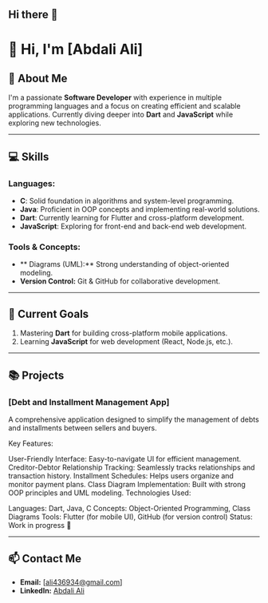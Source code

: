 ## Hi there 👋
# 👋 Hi, I'm [Abdali Ali]  

## 🚀 About Me
I'm a passionate **Software Developer** with experience in multiple programming languages and a focus on creating efficient and scalable applications. Currently diving deeper into **Dart** and **JavaScript** while exploring new technologies.

---

## 💻 Skills  
### Languages:  
- **C**: Solid foundation in algorithms and system-level programming.  
- **Java**: Proficient in OOP concepts and implementing real-world solutions.  
- **Dart**: Currently learning for Flutter and cross-platform development.  
- **JavaScript**: Exploring for front-end and back-end web development.

### Tools & Concepts:  
- ** Diagrams (UML):** Strong understanding of object-oriented modeling.  
- **Version Control:** Git & GitHub for collaborative development.  

---

## 🌱 Current Goals  
1. Mastering **Dart** for building cross-platform mobile applications.  
2. Learning **JavaScript** for web development (React, Node.js, etc.).  

---

## 📚 Projects  
### [Debt and Installment Management App]  
A comprehensive application designed to simplify the management of debts and installments between sellers and buyers.

Key Features:

User-Friendly Interface: Easy-to-navigate UI for efficient management.
Creditor-Debtor Relationship Tracking: Seamlessly tracks relationships and transaction history.
Installment Schedules: Helps users organize and monitor payment plans.
Class Diagram Implementation: Built with strong OOP principles and UML modeling.
Technologies Used:

Languages: Dart, Java, C
Concepts: Object-Oriented Programming, Class Diagrams
Tools: Flutter (for mobile UI), GitHub (for version control)
Status: Work in progress 🚀


---

## 📫 Contact Me  
- **Email:** [ali436934@gmail.com]  
- **LinkedIn:** [Abdali Ali]((https://www.linkedin.com/in/abdali-ali-95640b339/))  

<!--
**ali17lou/ali17lou** is a ✨ _special_ ✨ repository because its `README.md` (this file) appears on your GitHub profile.

Here are some ideas to get you started:

- 🔭 I’m currently working on ...
- 🌱 I’m currently learning ...
- 👯 I’m looking to collaborate on ...
- 🤔 I’m looking for help with ...
- 💬 Ask me about ...
- 📫 How to reach me: ...
- 😄 Pronouns: ...
- ⚡ Fun fact: ...
-->
